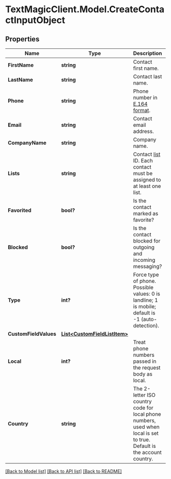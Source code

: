 # TextMagicClient.Model.CreateContactInputObject
## Properties

Name | Type | Description | Notes
------------ | ------------- | ------------- | -------------
**FirstName** | **string** | Contact first name. | [optional] 
**LastName** | **string** | Contact last name. | [optional] 
**Phone** | **string** | Phone number in [E.164 format](https://en.wikipedia.org/wiki/E.164). | [optional] 
**Email** | **string** | Contact email address. | [optional] 
**CompanyName** | **string** | Company name. | [optional] 
**Lists** | **string** | Contact [list](http://docs.textmagictesting.com/#tag/Lists) ID. Each contact must be assigned to at least one list. | [optional] 
**Favorited** | **bool?** | Is the contact marked as favorite? | [optional] 
**Blocked** | **bool?** | Is the contact blocked for outgoing and incoming messaging? | [optional] 
**Type** | **int?** | Force type of phone. Possible values: 0 is landline; 1 is mobile; default is -1 (auto-detection). | [optional] 
**CustomFieldValues** | [**List&lt;CustomFieldListItem&gt;**](CustomFieldListItem.md) |  | [optional] 
**Local** | **int?** | Treat phone numbers passed in the request body as local. | [optional] 
**Country** | **string** | The 2-letter ISO country code for local phone numbers, used when local is  set to true. Default is the account country. | [optional] 

[[Back to Model list]](../README.md#documentation-for-models) [[Back to API list]](../README.md#documentation-for-api-endpoints) [[Back to README]](../README.md)


